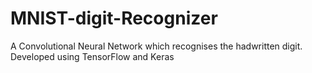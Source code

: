 # MNIST-digit-Recognizer


A Convolutional Neural Network which recognises the hadwritten digit.
Developed using TensorFlow and Keras
